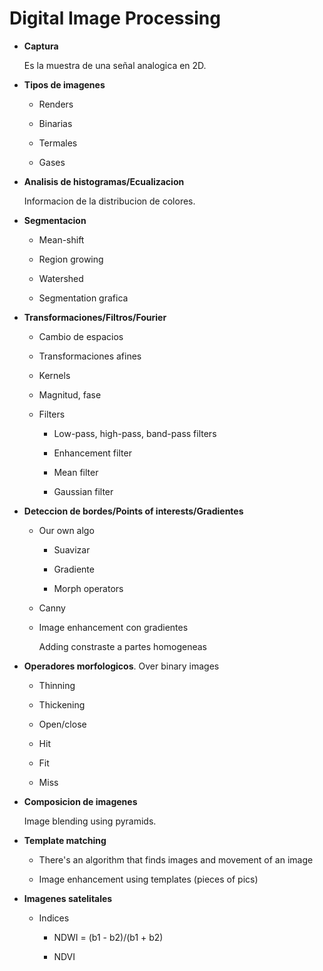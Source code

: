 # Digital Image Processing

- **Captura**

    Es la muestra de una señal analogica en 2D.

- **Tipos de imagenes**
    
    - Renders
    
    - Binarias
    
    - Termales
    
    - Gases

- **Analisis de histogramas/Ecualizacion**

    Informacion de la distribucion de colores.

- **Segmentacion**

    - Mean-shift
    
    - Region growing

    - Watershed

    - Segmentation grafica

- **Transformaciones/Filtros/Fourier**

    - Cambio de espacios

    - Transformaciones afines

    - Kernels

    - Magnitud, fase

    - Filters

        - Low-pass, high-pass, band-pass filters

        - Enhancement filter

        - Mean filter

        - Gaussian filter

- **Deteccion de bordes/Points of interests/Gradientes**

    - Our own algo 
    
        - Suavizar
        
        - Gradiente
        
        - Morph operators
    
    - Canny
    
    - Image enhancement con gradientes 
    
        Adding constraste a partes homogeneas

- **Operadores morfologicos**. Over binary images

    - Thinning
    
    - Thickening
    
    - Open/close
    
    - Hit
    
    - Fit
    
    - Miss 

- **Composicion de imagenes**

    Image blending using pyramids.

- **Template matching**

    - There's an algorithm that finds images and movement of an image
    
    - Image enhancement using templates (pieces of pics)

- **Imagenes satelitales**

    - Indices
    
        - NDWI = (b1 - b2)/(b1 + b2)
        
        - NDVI